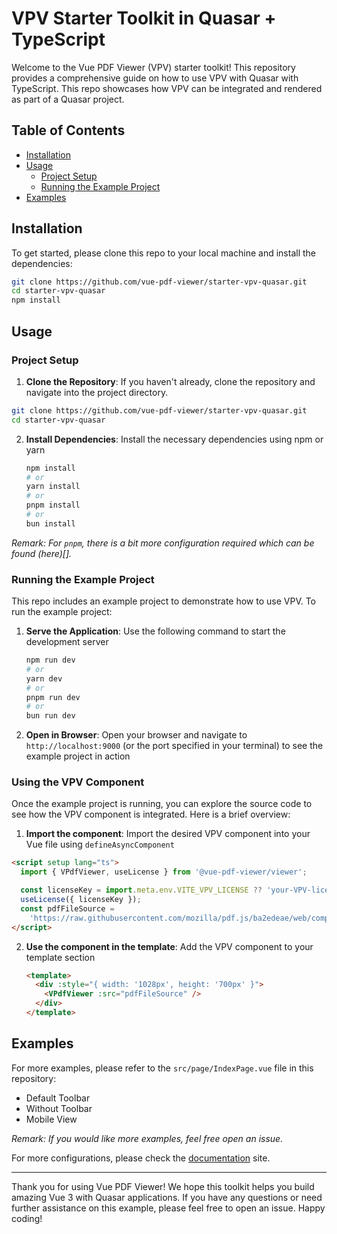 # VPV Starter Toolkit in Quasar + TypeScript

Welcome to the Vue PDF Viewer (VPV) starter toolkit! This repository provides a comprehensive guide on how to use VPV with Quasar with TypeScript. This repo showcases how VPV can be integrated and rendered as part of a Quasar project.

## Table of Contents

- [Installation](#installation)
- [Usage](#usage)
  - [Project Setup](#project-setup)
  - [Running the Example Project](#running-the-example-project)
- [Examples](#examples)

## Installation

To get started, please clone this repo to your local machine and install the dependencies:

```bash
git clone https://github.com/vue-pdf-viewer/starter-vpv-quasar.git
cd starter-vpv-quasar
npm install
```

## Usage

### Project Setup

1. **Clone the Repository**: If you haven't already, clone the repository and navigate into the project directory.

```bash
git clone https://github.com/vue-pdf-viewer/starter-vpv-quasar.git
cd starter-vpv-quasar
```

2. **Install Dependencies**: Install the necessary dependencies using npm or yarn

   ```bash
   npm install
   # or
   yarn install
   # or
   pnpm install
   # or
   bun install
   ```

_Remark: For `pnpm`, there is a bit more configuration required which can be found (here)[]._

### Running the Example Project

This repo includes an example project to demonstrate how to use VPV. To run the example project:

1. **Serve the Application**: Use the following command to start the development server

   ```bash
   npm run dev
   # or
   yarn dev
   # or
   pnpm run dev
   # or
   bun run dev
   ```

2. **Open in Browser**: Open your browser and navigate to `http://localhost:9000` (or the port specified in your terminal) to see the example project in action

### Using the VPV Component

Once the example project is running, you can explore the source code to see how the VPV component is integrated. Here is a brief overview:

1. **Import the component**: Import the desired VPV component into your Vue file using `defineAsyncComponent`

```html
<script setup lang="ts">
  import { VPdfViewer, useLicense } from '@vue-pdf-viewer/viewer';

  const licenseKey = import.meta.env.VITE_VPV_LICENSE ?? 'your-VPV-license-key';
  useLicense({ licenseKey });
  const pdfFileSource =
    'https://raw.githubusercontent.com/mozilla/pdf.js/ba2edeae/web/compressed.tracemonkey-pldi-09.pdf';
</script>
```

2. **Use the component in the template**: Add the VPV component to your template section

   ```html
   <template>
     <div :style="{ width: '1028px', height: '700px' }">
       <VPdfViewer :src="pdfFileSource" />
     </div>
   </template>
   ```

## Examples

For more examples, please refer to the `src/page/IndexPage.vue` file in this repository:

- Default Toolbar
- Without Toolbar
- Mobile View

_Remark: If you would like more examples, feel free open an issue._

For more configurations, please check the [documentation](https://docs.vue-pdf-viewer.dev) site.

---

Thank you for using Vue PDF Viewer! We hope this toolkit helps you build amazing Vue 3 with Quasar applications. If you have any questions or need further assistance on this example, please feel free to open an issue. Happy coding!
